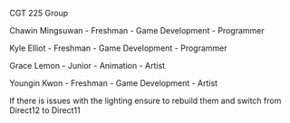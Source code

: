 CGT 225 Group

Chawin Mingsuwan - Freshman - Game Development - Programmer

Kyle Elliot - Freshman - Game Development - Programmer

Grace Lemon - Junior - Animation - Artist

Youngin Kwon - Freshman - Game Development - Artist

If there is issues with the lighting ensure to rebuild them and switch from Direct12 to Direct11
